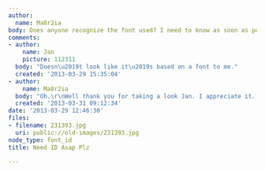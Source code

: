 ```yaml
---
author:
  name: Ma8r2ia
body: Does anyone recognize the font used? I need to know as soon as possible please.
comments:
- author:
    name: Jan
    picture: 112311
  body: "Doesn\u2019t look like it\u2019s based on a font to me."
  created: '2013-03-29 15:35:04'
- author:
    name: Ma8r2ia
  body: "Oh.\r\nWell thank you for taking a look Jan. I appreciate it. :)"
  created: '2013-03-31 09:12:34'
date: '2013-03-29 12:46:30'
files:
- filename: 231393.jpg
  uri: public://old-images/231393.jpg
node_type: font_id
title: Need ID Asap Plz

---
```

